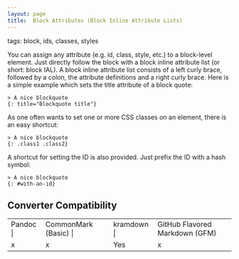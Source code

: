 ```yaml
---
layout: page
title:  Block Attributes (Block Inline Attribute Lists)
---
```


tags: block, ids, classes, styles

You can assign any attribute (e.g. id, class, style, etc.) to a block-level element. 
Just directly follow the block with a block inline attribute list (or short: block IAL). 
A block inline attribute list consists of a left curly brace, 
followed by a colon, 
the attribute definitions and a right curly brace. 
Here is a simple example which sets the title attribute of a block quote:

    > A nice blockquote
    {: title="Blockquote title"}

As one often wants to set one or more CSS classes on an element, there is an easy shortcut:

    > A nice blockquote
    {: .class1 .class2}

A shortcut for setting the ID is also provided. Just prefix the ID with a hash symbol:

    > A nice blockquote
    {: #with-an-id}



## Converter Compatibility

<table id="compat">
  <tr><td>Pandoc |</td>
      <td>CommonMark (Basic) |</td>
      <td>kramdown |</td>
      <td>GitHub Flavored Markdown (GFM)</td>
      </tr>
  <tr><td class="no">x</td>
      <td class="no">x</td>
      <td class="yes">Yes</td>
      <td class="no">x</td>
      </tr>
</table>

